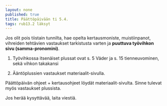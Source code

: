 ```yaml
---
layout: none
published: true
title: Päättöpäivään ti 5.4.
tags: rub13.2 läksyt
---
```

Jos olit pois tiistain tunnilta, hae opelta kertausmoniste, muistiinpanot, vihreiden tehtävien vastaukset tarkistusta varten ja **puuttuva työvihkon sivu (samma-pronomini)**.

1. Työvihkossa itsenäiset plussat ovat s. 5 Väder ja s. 15 tienneuvominen, sekä vihkon takakansi

2. Ääntöplussien vastaukset materiaalit-sivulla.

Päättöpäivän ohjeet + kertausohjeet löydät materiaalit-sivulta. Sinne tulevat myös vastaukset plussista.

Jos herää kysyttävää, laita viestiä.
